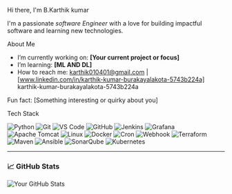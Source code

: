  Hi there, I'm B.Karthik kumar

I'm a passionate *software Engineer* with a love for building impactful software and learning new technologies.

 About Me

-  I’m currently working on: **[Your current project or focus]**
-  I’m learning: **[ML AND DL]**
-  How to reach me: [karthik010401@gmail.com]() | [www.linkedin.com/in/karthik-kumar-burakayalakota-5743b224a]
karthik-kumar-burakayalakota-5743b224a

 Fun fact: [Something interesting or quirky about you]



 Tech Stack

![Python](https://img.shields.io/badge/-Python-blue?style=flat-square)
![Git](https://img.shields.io/badge/-Git-orange?style=flat-square)
![VS Code](https://img.shields.io/badge/-VS%20Code-blue?style=flat-square)
![GitHub](https://img.shields.io/badge/-GitHub-black?style=flat-square)
![Jenkins](https://img.shields.io/badge/-Jenkins-D24939?style=flat-square&logo=jenkins&logoColor=white)
![Grafana](https://img.shields.io/badge/-Grafana-F46800?style=flat-square&logo=grafana&logoColor=white)
![Apache Tomcat](https://img.shields.io/badge/-Tomcat-F8DC75?style=flat-square&logo=apachetomcat&logoColor=black)
![Linux](https://img.shields.io/badge/-Linux-FCC624?style=flat-square&logo=linux&logoColor=black)
![Docker](https://img.shields.io/badge/-Docker-2496ED?style=flat-square&logo=docker&logoColor=white)
![Cron](https://img.shields.io/badge/-Cron-000000?style=flat-square&logo=linux&logoColor=white)
![Webhook](https://img.shields.io/badge/-Webhook-0069aa?style=flat-square&logo=webhooks&logoColor=white)
![Terraform](https://img.shields.io/badge/-Terraform-7B42BC?style=flat-square&logo=terraform&logoColor=white)
![Maven](https://img.shields.io/badge/-Maven-C71A36?style=flat-square&logo=apachemaven&logoColor=white)
![Ansible](https://img.shields.io/badge/-Ansible-000000?style=flat-square&logo=ansible&logoColor=white)
![SonarQube](https://img.shields.io/badge/-SonarQube-4E9BCD?style=flat-square&logo=sonarqube&logoColor=white)
![Kubernetes](https://img.shields.io/badge/-Kubernetes-326CE5?style=flat-square&logo=kubernetes&logoColor=white)




---

### 📈 GitHub Stats

![Your GitHub Stats](https://github-readme-stats.vercel.app/api?username=yourusername&show_icons=true&theme=radical)
